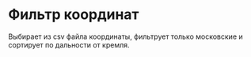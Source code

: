 # Фильтр координат<br>
Выбирает из csv файла координаты, фильтрует только московские и сортирует по дальности от кремля.
